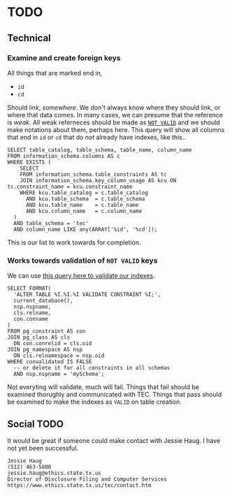 # TODO

## Technical

### Examine and create foreign keys

All things that are marked end in,

* `id`
* `cd`

Should link, *somewhere*. We don't always know where they should link, or where
that data comes. In many cases, we can presume that the reference is *weak*.
All weak referneces should be made as [`NOT
VALID`](https://www.postgresql.org/docs/current/static/sql-altertable.html) and
we should make notations about them, perhaps here.  This query will show all
columns that end in `id` or `cd` that do *not* already have indexes, like this..

```
SELECT table_catalog, table_schema, table_name, column_name
FROM information_schema.columns AS c
WHERE EXISTS (
    SELECT
    FROM information_schema.table_constraints AS tc
    JOIN information_schema.key_column_usage AS kcu ON tc.constraint_name = kcu.constraint_name
    WHERE kcu.table_catalog = c.table_catalog
      AND kcu.table_schema  = c.table_schema
      AND kcu.table_name    = c.table_name
      AND kcu.column_name   = c.column_name
  )
  AND table_schema = 'tec'
  AND column_name LIKE any(ARRAY['%id', '%cd']);
```

This is our list to work towards for completion.


### Works towards validation of `NOT VALID` keys


We can use [this query here to validate our indexes](https://dba.stackexchange.com/a/209682/2639).

```
SELECT FORMAT(
  'ALTER TABLE %I.%I.%I VALIDATE CONSTRAINT %I;',
  current_database(),
  nsp.nspname,
  cls.relname,
  con.conname
)
FROM pg_constraint AS con
JOIN pg_class AS cls
  ON con.conrelid = cls.oid
JOIN pg_namespace AS nsp
  ON cls.relnamespace = nsp.oid
WHERE convalidated IS FALSE
  -- or delete it for all constraints in all schemas
  AND nsp.nspname = 'mySchema';
```

Not everyting will validate, much will fail. Things that fail should be
examined thorughly and communicated with TEC. Things that pass should be
examined to make the indexes as `VALID` on table creation.

## Social TODO

It would be great if someone could make contact with Jessie Haug. I have not
yet been successful.

```
Jessie Haug
(512) 463-5800
jessie.haug@ethics.state.tx.us
Director of Disclosure Filing and Computer Services
https://www.ethics.state.tx.us/tec/contact.htm
```

